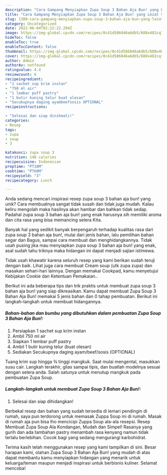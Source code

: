 ```yaml
---
description: "Cara Gampang Menyiapkan Zupa Soup 3 Bahan Aja Bun! yang Lezat Sekali"
title: "Cara Gampang Menyiapkan Zupa Soup 3 Bahan Aja Bun! yang Lezat Sekali"
slug: 1300-cara-gampang-menyiapkan-zupa-soup-3-bahan-aja-bun-yang-lezat-sekali
category: Uncategorized
date: 2022-06-04T02:22:22.294Z
image: https://img-global.cpcdn.com/recipes/0c41d586046a6db5/680x482cq70/zupa-soup-3-bahan-aja-bun-foto-resep-utama.jpg
hideToc: false
enableToc: true
enableTocContent: false
thumbnail: https://img-global.cpcdn.com/recipes/0c41d586046a6db5/680x482cq70/zupa-soup-3-bahan-aja-bun-foto-resep-utama.jpg
cover: https://img-global.cpcdn.com/recipes/0c41d586046a6db5/680x482cq70/zupa-soup-3-bahan-aja-bun-foto-resep-utama.jpg
author: Admin
authorAv: notfound
ratingvalue: 4.4
reviewcount: 6
recipeingredient:
- "1 sachet sup krim instan"
- "750 ml air"
- "1 lembar puff pastry"
- "1 butir kuning telur buat olesan"
- "Secukupnya daging ayambeefsosis OPTIONAL"
recipeinstructions:

- "Selesai dan siap dinikmati!"
categories:
- Resep
tags:
- zupa
- soup
- 3

katakunci: zupa soup 3 
nutrition: 148 calories
recipecuisine: Indonesian
preptime: "PT10M"
cooktime: "PT60M"
recipeyield: "3"
recipecategory: Lunch

---
```





Anda sedang mencari inspirasi resep zupa soup 3 bahan aja bun! yang unik? Cara membuatnya sangat tidak susah dan tidak juga mudah. Kalau keliru mengolah maka hasilnya akan hambar dan bahkan tidak sedap. Padahal zupa soup 3 bahan aja bun! yang enak harusnya sih memiliki aroma dan cita rasa yang bisa memancing selera Kita.





Banyak hal yang sedikit banyak berpengaruh terhadap kualitas rasa dari zupa soup 3 bahan aja bun!, mulai dari jenis bahan, lalu pemilihan bahan segar dan Bagus, sampai cara membuat dan menghidangkannya. Tidak usah pusing jika mau menyiapkan zupa soup 3 bahan aja bun! yang enak,      asal sudah tahu triknya maka hidangan ini dapat menjadi sajian istimewa.














Tidak usah khawatir karena seluruh resep yang kami berikan sudah teruji dengan baik. Lihat juga cara membuat Cream soup (utk zupa zupa) dan masakan sehari-hari lainnya. Dengan memakai Cookpad, kamu menyetujui Kebijakan Cookie dan Ketentuan Pemakaian..






Berikut ini ada beberapa tips dan trik praktis untuk membuat zupa soup 3 bahan aja bun! yang siap dikreasikan. Kamu dapat membuat Zupa Soup 3 Bahan Aja Bun! memakai 5 jenis bahan dan 0 tahap pembuatan. Berikut ini langkah-langkah untuk membuat hidangannya.

<!--inarticleads1-->

##### Bahan-bahan dan bumbu yang dibutuhkan dalam pembuatan Zupa Soup 3 Bahan Aja Bun!:

1. Persiapkan 1 sachet sup krim instan
1. Ambil 750 ml air
1. Siapkan 1 lembar puff pastry
1. Ambil 1 butir kuning telur (buat olesan)
1. Sediakan Secukupnya daging ayam/beef/sosis (OPTIONAL)


Tuang krim sup hingga ¾ tinggi mangkuk. Saat mulai mengental, masukkan susu cair. Langkah terakhir, gilas sampai tipis, dan buatlah modelnya sesuai dengan selera anda. Salah satunya untuk menutup mangkuk pada pembuatan Zupa Soup. 

<!--inarticleads2-->

##### Langkah-langkah untuk membuat Zupa Soup 3 Bahan Aja Bun!:


1. Selesai dan siap dihidangkan!

Berbekal resep dan bahan yang sudah tersedia di lemari pendingin di rumah, saya pun terdorong untuk memasak Zuppa Soup ini di rumah. Masak di rumah aja pun bisa lho mencicipi Zuppa Soup ala-ala resepsi. Resep Membuat Zupa Soup Ala Kondangan, Mudah dan Simpel! Rasanya yang gurih dan ada tambahan pastry menambah rasa kenyang namun tidak terlalu berlebihan. Cocok bagi yang sedang mengurangi karbohidrat. 

Terima kasih telah menggunakan resep yang kami tampilkan di sini. Besar harapan kami, olahan Zupa Soup 3 Bahan Aja Bun! yang mudah di atas dapat membantu kamu menyiapkan hidangan yang menarik untuk keluarga/teman maupun menjadi inspirasi untuk berbisnis kuliner. Selamat mencoba!
